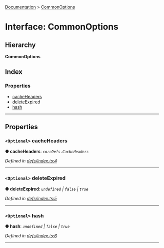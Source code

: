 [Documentation](../README.md) > [CommonOptions](../interfaces/commonoptions.md)

# Interface: CommonOptions

## Hierarchy

**CommonOptions**

## Index

### Properties

* [cacheHeaders](commonoptions.md#cacheheaders)
* [deleteExpired](commonoptions.md#deleteexpired)
* [hash](commonoptions.md#hash)

---

## Properties

<a id="cacheheaders"></a>

### `<Optional>` cacheHeaders

**● cacheHeaders**: *`coreDefs.CacheHeaders`*

*Defined in [defs/index.ts:4](https://github.com/badbatch/cachemap/blob/1fafbca/packages/core-worker/src/defs/index.ts#L4)*

___
<a id="deleteexpired"></a>

### `<Optional>` deleteExpired

**● deleteExpired**: *`undefined` \| `false` \| `true`*

*Defined in [defs/index.ts:5](https://github.com/badbatch/cachemap/blob/1fafbca/packages/core-worker/src/defs/index.ts#L5)*

___
<a id="hash"></a>

### `<Optional>` hash

**● hash**: *`undefined` \| `false` \| `true`*

*Defined in [defs/index.ts:6](https://github.com/badbatch/cachemap/blob/1fafbca/packages/core-worker/src/defs/index.ts#L6)*

___

